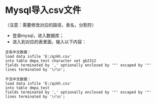 # Mysql导入csv文件

（注意：需要修改对应的路径，表名，分割符）

- 登录mysql，进入数据库；
- 进入到对应的表里面，输入以下内容：


```
含有中文数据：
load data infile 'E:/qzkh.csv'
into table dmpa_test character set gb2312
fields terminated by ',' optionally enclosed by '"' escaped by '"'
lines terminated by '\r\n';
```


 

```
不含中文数据：
load data infile 'E:/qzkh.csv'
into table dmpa_test
fields terminated by ',' optionally enclosed by '"' escaped by '"'
lines terminated by '\r\n';
```

